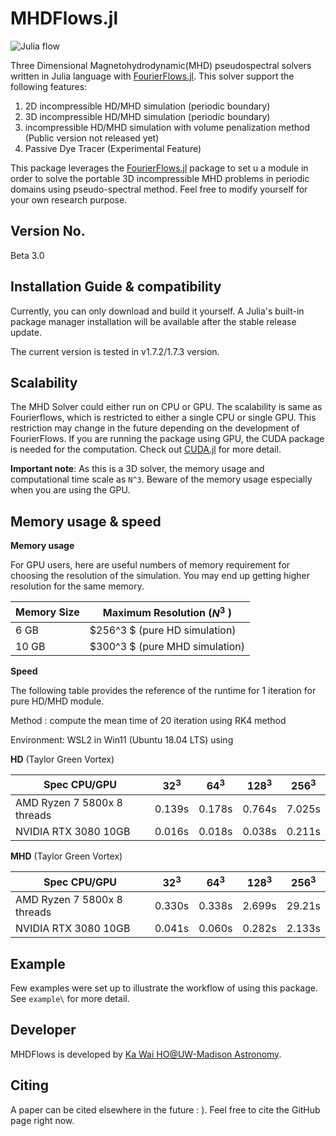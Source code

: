 # MHDFlows.jl
![Julia flow](img/TG_Instability.gif)

Three Dimensional Magnetohydrodynamic(MHD) pseudospectral solvers written in Julia language with <a href="http://github.com/FourierFlows/FourierFlows.jl">FourierFlows.jl</a>. This solver support the following features:

1. 2D incompressible  HD/MHD simulation (periodic boundary)
2. 3D incompressible  HD/MHD simulation (periodic boundary)
3. incompressible  HD/MHD simulation with volume penalization method (Public version not released yet)
4. Passive Dye Tracer (Experimental Feature)

This package leverages the [FourierFlows.jl](http://github.com/FourierFlows/FourierFlows.jl) package to set u a module in order to solve the portable 3D incompressible MHD problems in periodic domains using pseudo-spectral method. Feel free to modify yourself for your own research purpose.

## Version No.
Beta 3.0

## Installation Guide & compatibility 
Currently, you can only download and build it yourself. A Julia's built-in package manager installation will be available after the stable release update.

The current version is tested in v1.7.2/1.7.3 version.

## Scalability 
The MHD Solver could either run on CPU or GPU. The scalability is same as Fourierflows, which is restricted to either a single CPU or single GPU. This restriction may change in the future depending on the development of FourierFlows. If you are running the package using GPU, the CUDA package is needed for the computation. Check out [CUDA.jl](https://juliagpu.github.io/CUDA.jl/stable/lib/driver/#Device-Management) for more detail. 

**Important note**: As this is a 3D solver, the memory usage and computational time scale as `N^3`. Beware of the memory usage especially when you are using the GPU. 

## Memory usage & speed

**Memory usage**

For GPU users, here are useful numbers of memory requirement for choosing the resolution of the simulation. You may end up getting higher resolution for the same memory.

| Memory Size | Maximum Resolution ($N^3$ )    |
| ----------- | ------------------------------ |
| 6 GB        | $256^3 $ (pure HD simulation)  |
| 10 GB       | $300^3 $ (pure MHD simulation) |

**Speed**

The following table provides the reference of the runtime for 1 iteration for pure HD/MHD module.

Method : compute the mean time of 20 iteration using RK4 method

Environment: WSL2 in Win11 (Ubuntu 18.04 LTS) using 

**HD** (Taylor Green Vortex)

| Spec CPU/GPU                | $32^3$ | $64^3$ | $128^3$ | $256^3$ |
| --------------------------- | ------ | ------ | ------- | ------- |
| AMD Ryzen 7 5800x 8 threads | 0.139s | 0.178s | 0.764s  | 7.025s  |
| NVIDIA RTX 3080 10GB        | 0.016s | 0.018s | 0.038s  | 0.211s  |

**MHD** (Taylor Green Vortex)

| Spec CPU/GPU                | $32^3$ | $64^3$ | $128^3$ | $256^3$ |
| --------------------------- | ------ | ------ | ------- | ------- |
| AMD Ryzen 7 5800x 8 threads | 0.330s | 0.338s | 2.699s  | 29.21s  |
| NVIDIA RTX 3080 10GB        | 0.041s | 0.060s | 0.282s  | 2.133s  |

## Example
Few examples were set up to illustrate the workflow of using this package. See `example\` for more detail. 

## Developer
MHDFlows is developed by [Ka Wai HO@UW-Madison Astronomy](https://scholar.google.com/citations?user=h2j8wbYAAAAJ&hl=en).

## Citing
A paper can be cited elsewhere in the future : ). Feel free to cite the GitHub page right now. 
